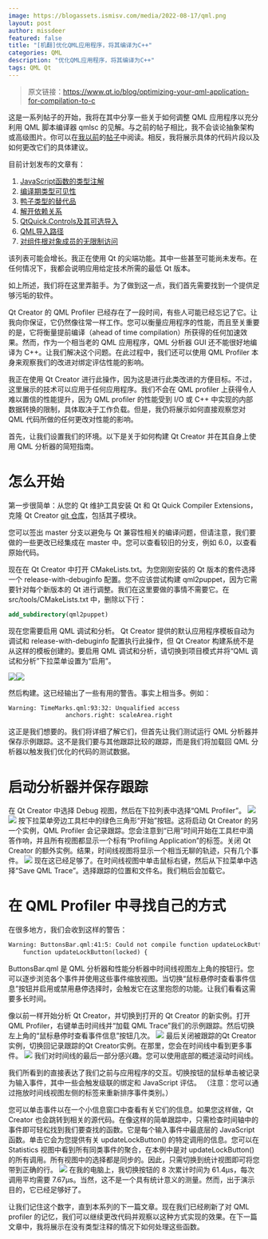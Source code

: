 ```yaml
---
image: https://blogassets.ismisv.com/media/2022-08-17/qml.png
layout: post
author: missdeer
featured: false
title: "[机翻]优化QML应用程序，将其编译为C++"
categories: QML
description: "优化QML应用程序，将其编译为C++"
tags: QML Qt
---
```

> 原文链接：https://www.qt.io/blog/optimizing-your-qml-application-for-compilation-to-c

这是一系列帖子的开始，我将在其中分享一些关于如何调整 QML 应用程序以充分利用 QML 脚本编译器 qmlsc 的见解。与之前的帖子相比，我不会谈论抽象架构或高级图片。你可以在[我](https://www.qt.io/blog/qml-modules-in-qt-6.2?hsLang=en)[以前](https://www.qt.io/blog/the-new-qtquick-compiler-technology?hsLang=en)的[帖子](https://www.qt.io/blog/the-numbers-performance-benefits-of-the-new-qt-quick-compiler?hsLang=en)中阅读。相反，我将展示具体的代码片段以及如何更改它们的具体建议。

目前计划发布的文章有：

1. [JavaScript函数的类型注解](https://www.qt.io/blog/compiling-qml-to-c-annotating-javascript-functions?hsLang=en)
2. [编译期类型可见性](https://www.qt.io/blog/compiling-qml-to-c-making-types-visible?hsLang=en)
3. [鸭子类型的替代品](https://www.qt.io/blog/compiling-qml-to-c-avoiding-duck-typing?hsLang=en)
4. [解开依赖关系](https://www.qt.io/blog/compiling-qml-to-c-untangling-dependencies?hsLang=en)
5. [QtQuick.Controls及其可选导入](https://www.qt.io/blog/compiling-qml-to-c-qtquick-controls-and-optional-imports?hsLang=en)
6. [QML导入路径](https://www.qt.io/blog/compiling-qml-to-c-import-paths?hsLang=en)
7. [对组件根对象成员的无限制访问](https://www.qt.io/blog/compiling-qml-to-c-fixing-unqualfied-access?hsLang=en)

该列表可能会增长。我正在使用 Qt 的尖端功能。其中一些甚至可能尚未发布。在任何情况下，我都会说明应用给定技术所需的最低 Qt 版本。

如上所述，我们将在这里弄脏手。为了做到这一点，我们首先需要找到一个提供足够污垢的软件。

Qt Creator 的 QML Profiler 已经存在了一段时间，有些人可能已经忘记了它。让我向你保证，它仍然像往常一样工作。您可以衡量应用程序的性能，而且至关重要的是，它将衡量提前编译（ahead of time compilation）所获得的任何加速效果。然而，作为一个相当老的 QML 应用程序，QML 分析器 GUI 还不能很好地编译为 C++。让我们解决这个问题。在此过程中，我们还可以使用 QML Profiler 本身来观察我们的改进对绑定评估性能的影响。

我正在使用 Qt Creator 进行此操作，因为这是进行此类改进的方便目标。不过，这里展示的技术可以应用于任何应用程序。我们不会在 QML profiler 上获得令人难以置信的性能提升，因为 QML profiler 的性能受到 I/O 或 C++ 中实现的内部数据转换的限制，具体取决于工作负载。但是，我仍将展示如何直接观察您对 QML 代码所做的任何更改对性能的影响。

首先，让我们设置我们的环境。以下是关于如何构建 Qt Creator 并在其自身上使用 QML 分析器的简短指南。

# 怎么开始

第一步很简单：从您的 Qt 维护工具安装 Qt 和 Qt Quick Compiler Extensions，克隆 Qt Creator [git 仓库](git://code.qt.io/qt-creator/qt-creator.git)，包括其子模块。

您可以签出 master 分支以避免与 Qt 兼容性相关的编译问题，但请注意，我们要做的一些更改已经集成在 master 中。您可以查看较旧的分支，例如 6.0，以查看原始代码。

现在在 Qt Creator 中打开 CMakeLists.txt。为您刚刚安装的 Qt 版本的套件选择一个 release-with-debuginfo 配置。您不应该尝试构建 qml2puppet，因为它需要针对每个新版本的 Qt 进行调整。我们在这里要做的事情不需要它。在 src/tools/CMakeLists.txt 中，删除以下行：

```cmake
add_subdirectory(qml2puppet)
```

现在您需要启用 QML 调试和分析。 Qt Creator 提供的默认应用程序模板自动为调试和 release-with-debuginfo 配置执行此操作，但 Qt Creator 构建系统不是从这样的模板创建的。要启用 QML 调试和分析，请切换到项目模式并将“QML 调试和分析”下拉菜单设置为“启用”。

![](https://www.qt.io/hubfs/projects.png)![](https://www.qt.io/hubfs/qmldebugging.png)

然后构建。这已经输出了一些有用的警告。事实上相当多。例如：

```txt
Warning: TimeMarks.qml:93:32: Unqualified access
                anchors.right: scaleArea.right
```

这正是我们想要的。我们将详细了解它们，但首先让我们测试运行 QML 分析器并保存示例跟踪。这不是我们要与其他跟踪比较的跟踪，而是我们将加载回 QML 分析器以触发我们优化的代码的测试数据。

# 启动分析器并保存跟踪

在 Qt Creator 中选择 Debug 视图，然后在下拉列表中选择“QML Profiler”。
![](https://www.qt.io/hubfs/debug.png)![](https://www.qt.io/hubfs/profiler.png)
按下拉菜单旁边工具栏中的绿色三角形“开始”按钮。这将启动 Qt Creator 的另一个实例，QML Profiler 会记录跟踪。您会注意到“已用”时间开始在工具栏中滴答作响，并且所有视图都显示一个标有“Profiling Application”的标签。关闭 Qt Creator 的额外实例。结果，时间线视图将显示一个相当无聊的轨迹，只有几个事件。
![](https://www.qt.io/hubfs/exampletrace.png)
现在这已经足够了。在时间线视图中单击鼠标右键，然后从下拉菜单中选择“Save QML Trace”。选择跟踪的位置和文件名。我们稍后会加载它。

# 在 QML Profiler 中寻找自己的方式

在很多地方，我们会收到这样的警告：
```txt
Warning: ButtonsBar.qml:41:5: Could not compile function updateLockButton: Functions without type annotations won't be compiled
    function updateLockButton(locked) {
```
ButtonsBar.qml 是 QML 分析器和性能分析器中时间线视图左上角的按钮行。您可以逐步浏览各个事件并使用这些事件缩放视图。当切换“鼠标悬停时查看事件信息”按钮并启用或禁用悬停选择时，会触发它在这里抱怨的功能。让我们看看这需要多长时间。

像以前一样开始分析 Qt Creator，并切换到打开的 Qt Creator 的新实例。打开 QML Profiler，右键单击时间线并“加载 QML Trace”我们的示例跟踪。然后切换左上角的“鼠标悬停时查看事件信息”按钮几次。
![](https://www.qt.io/hubfs/hoverbutton.png)
最后关闭被跟踪的Qt Creator实例，切换回记录跟踪的Qt Creator实例。在那里，您会在时间线中看到更多事件。
![](https://www.qt.io/hubfs/timeline.png)
我们对时间线的最后一部分感兴趣。您可以使用底部的概述滚动时间线。

我们所看到的直接表达了我们之前与应用程序的交互。切换按钮的鼠标单击被记录为输入事件，其中一些会触发级联的绑定和 JavaScript 评估。 （注意：您可以通过拖放时间线视图左侧的标签来重新排序事件类别。）

您可以单击事件以在一个小信息窗口中查看有关它们的信息。如果您这样做，Qt Creator 也会跳转到相关的源代码。在像这样的简单跟踪中，只需检查时间轴中的事件即可轻松找到我们要查找的函数。它是每个输入事件中最底层的 JavaScript 函数。单击它会为您提供有关 updateLockButton() 的特定调用的信息。您可以在 Statistics 视图中看到所有同类事件的聚合，在本例中是对 updateLockButton() 的所有调用。所有视图中的选择都是同步的。因此，只需切换到统计视图即可将您带到正确的行。
![](https://www.qt.io/hubfs/statistics.png)
在我的电脑上，我切换按钮的 8 次累计时间为 61.4µs，每次调用平均需要 7.67µs。当然，这不是一个具有统计意义的测量。然而，出于演示目的，它已经足够好了。

让我们记住这个数字，直到本系列的下一篇文章。现在我们已经刷新了对 QML profiler 的记忆，我们可以继续更改代码并观察以这种方式实现的效果。在下一篇文章中，我将展示在没有类型注释的情况下如何处理这些函数。